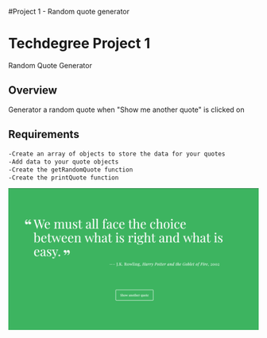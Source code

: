 #Project 1 - Random quote generator

# Techdegree Project 1
Random Quote Generator

## Overview
Generator a random quote when "Show me another quote" is clicked on

## Requirements
```
-Create an array of objects to store the data for your quotes
-Add data to your quote objects
-Create the getRandomQuote function
-Create the printQuote function

```

![Screen shot of randomQuote Generator](https://github.com/AlmanzaNation/techdegree-project-1/blob/master/images/image1.png)

